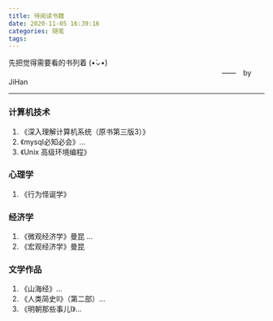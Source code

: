 ```yaml
---
title: 待阅读书籍
date: 2020-11-05 16:39:16
categories: 随笔
tags:
---
```


先把觉得需要看的书列着 (•̀⌄•́)
　　　　　　　　　　　　　　　　　　　　　　　　　　　　　　——　by JiHan
* * *
<!-- more -->

### 计算机技术
1. 《深入理解计算机系统（原书第三版3）》
2. 《mysql必知必会》...
3. 《Unix 高级环境编程》

### 心理学
1. 《行为怪诞学》

### 经济学
1. 《微观经济学》曼昆 ...
2. 《宏观经济学》曼昆

### 文学作品
1. 《山海经》...
2. 《人类简史Ⅱ》（第二部）...
3. 《明朝那些事儿Ⅰ》...